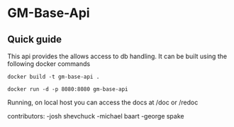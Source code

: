 # GM-Base-Api

## Quick guide

This api provides the allows access to db handling. 
It can be built using the following docker commands

```commandline
docker build -t gm-base-api .
```

```commandline
docker run -d -p 8080:8080 gm-base-api
```

Running, on local host you can access the docs at /doc or /redoc

contributors:
-josh shevchuck
-michael baart
-george spake
